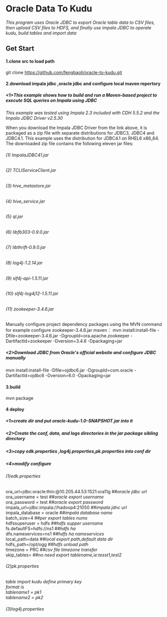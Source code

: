 Oracle Data To Kudu
==================
*This program uses Oracle JDBC to export Oracle table data to CSV files, then upload CSV files to HDFS, and finally use impala JDBC to operate kudu, build tables and import data*

Get Start
-----------------------------
#### 1.clone src to load path 
git clone  https://github.com/fengbaoli/oracle-to-kudu.git
#### 2.download impala jdbc ,oracle jdbc and configure local maven repertory
##### <1>This example shows how to build and run a Maven-based project to execute SQL queries on Impala using JDBC #####
*This example was tested using Impala 2.3 included with CDH 5.5.2 and the Impala JDBC Driver v2.5.30*

When you download the Impala JDBC Driver from the link above, it is packaged as a zip file with separate distributions for JDBC3, JDBC4
and JDBC4.1. This example uses the distribution for JDBC4.1 on RHEL6 x86_64. The downloaded zip file contains the following eleven jar files:
###### (1)  ImpalaJDBC41.jar 
###### (2)  TCLIServiceClient.jar 
###### (3)  hive_metastore.jar 
###### (4)  hive_service.jar 
###### (5)  ql.jar 
###### (6)  libfb303-0.9.0.jar 
###### (7)  libthrift-0.9.0.jar 
###### (8)  log4j-1.2.14.jar 
###### (9)  slf4j-api-1.5.11.jar 
###### (10) slf4j-log4j12-1.5.11.jar 
###### (11) zookeeper-3.4.6.jar 

Manually configure project dependency packages using the MVN command
for example configure zookeeper-3.4.6.jar maven：
mvn install:install-file -Dfile=zookeeper-3.4.6.jar -DgroupId=ora.apache.zookeeper -DartifactId=zookeeper -Dversion=3.4.6  -Dpackaging=jar
##### <2>Download JDBC from Oracle's official website and configure JDBC manually
mvn install:install-file -Dfile=ojdbc6.jar -DgroupId=com.oracle -DartifactId=ojdbc6 -Dversion=6.0  -Dpackaging=jar 
#### 3.build
mvn package

#### 4 deploy
##### <1>create dir and put oracle-kudu-1.0-SNAPSHOT.jar into it 
##### <2>Create the conf, data, and logs directories in the jar package sibling directory 
##### <3>copy edk.properties ,log4j.properties,pk.properties into conf dir 
##### <4>modify configure 
###### (1)edk.properties
ora_url=jdbc:oracle:thin:@10.205.44.53:1521:ora11g            ##*oracle jdbc url*<br />
ora_username = test            ##*oracle export username* <br />
ora_password = test           ##*oracle export password* <br />
impala_url=jdbc:impala://hadoop4:21050             ##*impala jdnc url*<br />
impala_database = oracle             ##*impala database name*<br />
batch_size=4             ##*per export tables nums*<br />
hdfssuperuser = hdfs             ##*hdfs supper username*<br />
fs.defaultFS=hdfs://ns1             ##*hdfs ha*<br />
dfs.nameservices=ns1             ##*hdfs ha nameservices*<br />
local_path=data             ##*local export path,default data dir*<br />
hdfs_path=/opt/ogg             ##*hdfs unload path*<br />
timezone = PRC             ##*csv file timezone transfer*<br />
skip_tables=             ##*no need export tablename,ie:tesst1,test2*<br />
###### (2)pk.properties 
*table import kudu define primary key*<br />
*format is*<br />
*tablename1 = pk1*<br />
*tablename2 = pk2*<br />
###### (3)log4j.properties 




